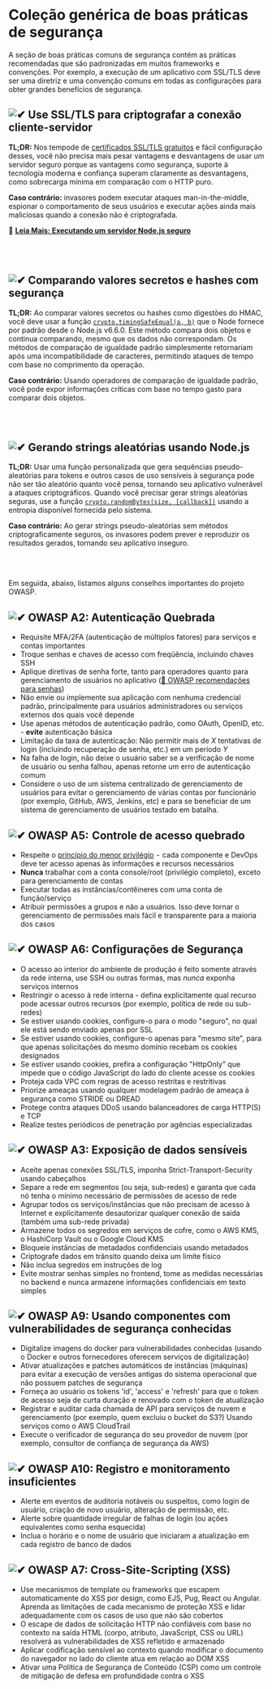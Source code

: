 [✔]: ../../assets/images/checkbox-small-blue.png

# Coleção genérica de boas práticas de segurança

A seção de boas práticas comuns de segurança contém as práticas recomendadas que são padronizadas em muitos frameworks e convenções. Por exemplo, a execução de um aplicativo com SSL/TLS deve ser uma diretriz e uma convenção comuns em todas as configurações para obter grandes benefícios de segurança.

## ![✔] Use SSL/TLS para criptografar a conexão cliente-servidor

**TL;DR:** Nos tempode de [certificados SSL/TLS gratuitos](https://letsencrypt.org/) e fácil configuração desses, você não precisa mais pesar vantagens e desvantagens de usar um servidor seguro porque as vantagens como segurança, suporte à tecnologia moderna e confiança superam claramente as desvantagens, como sobrecarga mínima em comparação com o HTTP puro.

**Caso contrário:** invasores podem executar ataques man-in-the-middle, espionar o comportamento de seus usuários e executar ações ainda mais maliciosas quando a conexão não é criptografada.

🔗 [**Leia Mais: Executando um servidor Node.js seguro**](/sections/security/secureserver.brazilian-portuguese.md)

<br/><br/>

## ![✔] Comparando valores secretos e hashes com segurança

**TL;DR:** Ao comparar valores secretos ou hashes como digestões do HMAC, você deve usar a função [`crypto.timingSafeEqual(a, b)`](https://nodejs.org/dist/latest-v9.x/docs/api/crypto.html#crypto_crypto_timingsafeequal_a_b) que o Node fornece por padrão desde o Node.js v6.6.0. Este método compara dois objetos e continua comparando, mesmo que os dados não correspondam. Os métodos de comparação de igualdade padrão simplesmente retornariam após uma incompatibilidade de caracteres, permitindo ataques de tempo com base no comprimento da operação.

**Caso contrário:** Usando operadores de comparação de igualdade padrão, você pode expor informações críticas com base no tempo gasto para comparar dois objetos.

<br/><br/>

## ![✔] Gerando strings aleatórias usando Node.js

**TL;DR:** Usar uma função personalizada que gera sequências pseudo-aleatórias para tokens e outros casos de uso sensíveis à segurança pode não ser tão aleatório quanto você pensa, tornando seu aplicativo vulnerável a ataques criptográficos. Quando você precisar gerar strings aleatórias seguras, use a função [`crypto.randomBytes(size, [callback])`](https://nodejs.org/api/crypto.html#crypto_crypto_randombytes_size_callback) usando a entropia disponível fornecida pelo sistema.

**Caso contrário:** Ao gerar strings pseudo-aleatórias sem métodos criptograficamente seguros, os invasores podem prever e reproduzir os resultados gerados, tornando seu aplicativo inseguro.

<br/><br/>

Em seguida, abaixo, listamos alguns conselhos importantes do projeto OWASP.

## ![✔] OWASP A2: Autenticação Quebrada

- Requisite MFA/2FA (autenticação de múltiplos fatores) para serviços e contas importantes
- Troque senhas e chaves de acesso com freqüência, incluindo chaves SSH
- Aplique diretivas de senha forte, tanto para operadores quanto para gerenciamento de usuários no aplicativo ([🔗 OWASP recomendações para senhas](https://www.owasp.org/index.php/Authentication_Cheat_Sheet#Implement_Proper_Password_Strength_Controls.22))
- Não envie ou implemente sua aplicação com nenhuma credencial padrão, principalmente para usuários administradores ou serviços externos dos quais você depende
- Use apenas métodos de autenticação padrão, como OAuth, OpenID, etc. - **evite** autenticação básica
- Limitação da taxa de autenticação: Não permitir mais de _X_ tentativas de login (incluindo recuperação de senha, etc.) em um período _Y_
- Na falha de login, não deixe o usuário saber se a verificação de nome de usuário ou senha falhou, apenas retorne um erro de autenticação comum
- Considere o uso de um sistema centralizado de gerenciamento de usuários para evitar o gerenciamento de várias contas por funcionário (por exemplo, GitHub, AWS, Jenkins, etc) e para se beneficiar de um sistema de gerenciamento de usuários testado em batalha.

## ![✔] OWASP A5:  Controle de acesso quebrado

- Respeite o [princípio do menor privilégio](https://en.wikipedia.org/wiki/Principle_of_least_privilege)  -  cada componente e DevOps deve ter acesso apenas às informações e recursos necessários
- **Nunca** trabalhar com a conta console/root (privilégio completo), exceto para gerenciamento de contas
- Executar todas as instâncias/contêineres com uma conta de função/serviço
- Atribuir permissões a grupos e não a usuários. Isso deve tornar o gerenciamento de permissões mais fácil e transparente para a maioria dos casos

## ![✔] OWASP A6: Configurações de Segurança

- O acesso ao interior do ambiente de produção é feito somente através da rede interna, use SSH ou outras formas, mas _nunca_ exponha serviços internos
- Restringir o acesso à rede interna - defina explicitamente qual recurso pode acessar outros recursos (por exemplo, política de rede ou sub-redes)
- Se estiver usando cookies, configure-o para o modo "seguro", no qual ele está sendo enviado apenas por SSL
- Se estiver usando cookies, configure-o apenas para "mesmo site", para que apenas solicitações do mesmo domínio recebam os cookies designados
- Se estiver usando cookies, prefira a configuração "HttpOnly" que impede que o código JavaScript do lado do cliente acesse os cookies
- Proteja cada VPC com regras de acesso restritas e restritivas
- Priorize ameaças usando qualquer modelagem padrão de ameaça à segurança como STRIDE ou DREAD
- Protege contra ataques DDoS usando balanceadores de carga HTTP(S) e TCP
- Realize testes periódicos de penetração por agências especializadas

## ![✔] OWASP A3: Exposição de dados sensíveis

- Aceite apenas conexões SSL/TLS, imponha Strict-Transport-Security usando cabeçalhos
- Separe a rede em segmentos (ou seja, sub-redes) e garanta que cada nó tenha o mínimo necessário de permissões de acesso de rede
- Agrupar todos os serviços/instâncias que não precisam de acesso à Internet e explicitamente desautorizar qualquer conexão de saída (também uma sub-rede privada)
- Armazene todos os segredos em serviços de cofre, como o AWS KMS, o HashiCorp Vault ou o Google Cloud KMS
- Bloqueie instâncias de metadados confidenciais usando metadados
- Criptografe dados em trânsito quando deixa um limite físico
- Não inclua segredos em instruções de log
- Evite mostrar senhas simples no frontend, tome as medidas necessárias no backend e nunca armazene informações confidenciais em texto simples

## ![✔] OWASP A9: Usando componentes com vulnerabilidades de segurança conhecidas

- Digitalize imagens do docker para vulnerabilidades conhecidas (usando o Docker e outros fornecedores oferecem serviços de digitalização)
- Ativar atualizações e patches automáticos de instâncias (máquinas) para evitar a execução de versões antigas do sistema operacional que não possuem patches de segurança
- Forneça ao usuário os tokens 'id', 'access' e 'refresh' para que o token de acesso seja de curta duração e renovado com o token de atualização
- Registrar e auditar cada chamada de API para serviços de nuvem e gerenciamento (por exemplo, quem excluiu o bucket do S3?) Usando serviços como o AWS CloudTrail
- Execute o verificador de segurança do seu provedor de nuvem (por exemplo, consultor de confiança de segurança da AWS)

## ![✔] OWASP A10: Registro e monitoramento insuficientes

- Alerte em eventos de auditoria notáveis ​​ou suspeitos, como login de usuário, criação de novo usuário, alteração de permissão, etc.
- Alerte sobre quantidade irregular de falhas de login (ou ações equivalentes como senha esquecida)
- Inclua o horário e o nome de usuário que iniciaram a atualização em cada registro de banco de dados

## ![✔] OWASP A7: Cross-Site-Scripting (XSS)

- Use mecanismos de template ou frameworks que escapem automaticamente do XSS por design, como EJS, Pug, React ou Angular. Aprenda as limitações de cada mecanismo de proteção XSS e lidar adequadamente com os casos de uso que não são cobertos
- O escape de dados de solicitação HTTP não confiáveis ​​com base no contexto na saída HTML (corpo, atributo, JavaScript, CSS ou URL) resolverá as vulnerabilidades de XSS refletido e armazenado
- Aplicar codificação sensível ao contexto quando modificar o documento do navegador no lado do cliente atua em relação ao DOM XSS
- Ativar uma Política de Segurança de Conteúdo (CSP) como um controle de mitigação de defesa em profundidade contra o XSS

<br/><br/><br/>
